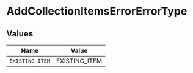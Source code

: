 # AddCollectionItemsErrorErrorType


## Values

| Name            | Value           |
| --------------- | --------------- |
| `EXISTING_ITEM` | EXISTING_ITEM   |